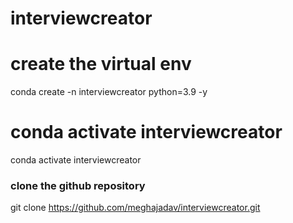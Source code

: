 # interviewcreator

# create the virtual env 

conda create -n interviewcreator python=3.9 -y

# conda activate interviewcreator

conda activate interviewcreator

### clone the github repository

git clone https://github.com/meghajadav/interviewcreator.git